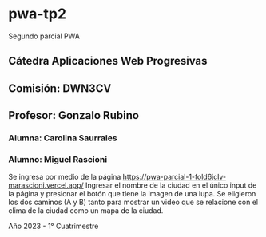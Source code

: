 # pwa-tp2
Segundo parcial PWA
## Cátedra Aplicaciones Web Progresivas
## Comisión: DWN3CV
## Profesor: Gonzalo Rubino
### Alumna: Carolina Saurrales
### Alumno: Miguel Rascioni

Se ingresa por medio de la página https://pwa-parcial-1-fold6jclv-marascioni.vercel.app/
Ingresar el nombre de la ciudad en el único input de la página y presionar el botón que tiene la imagen de una lupa.
Se eligieron los dos caminos (A y B) tanto para mostrar un video que se relacione con el clima de la ciudad como un mapa de la ciudad.

Año 2023 - 1° Cuatrimestre
